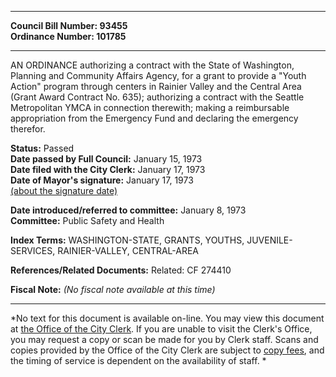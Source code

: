 * * * * *  
  
**Council Bill Number: [](#h0)[](#h2)93455**   
**Ordinance Number: 101785**  
  
* * * * *  
  
AN ORDINANCE authorizing a contract with the State of Washington, Planning and Community Affairs Agency, for a grant to provide a "Youth Action" program through centers in Rainier Valley and the Central Area (Grant Award Contract No. 635); authorizing a contract with the Seattle Metropolitan YMCA in connection therewith; making a reimbursable appropriation from the Emergency Fund and declaring the emergency therefor.  
  
**Status:** Passed   
**Date passed by Full Council:** January 15, 1973   
**Date filed with the City Clerk:** January 17, 1973   
**Date of Mayor's signature:** January 17, 1973   
[(about the signature date)](/~public/approvaldate.htm)   
  
  
**Date introduced/referred to committee:** January 8, 1973   
**Committee:** Public Safety and Health   
  
**Index Terms:** WASHINGTON-STATE, GRANTS, YOUTHS, JUVENILE-SERVICES, RAINIER-VALLEY, CENTRAL-AREA  
  
**References/Related Documents:** Related: CF 274410  
  
**Fiscal Note:** *(No fiscal note available at this time)*  
  
* * * * *  
  
*No text for this document is available on-line. You may view this document at [the Office of the City Clerk](http://www.seattle.gov/leg/clerk/contactUs.htm). If you are unable to visit the Clerk's Office, you may request a copy or scan be made for you by Clerk staff. Scans and copies provided by the Office of the City Clerk are subject to [copy fees](http://clerk.seattle.gov/~public/clerkfees.htm), and the timing of service is dependent on the availability of staff. *  
  
  
